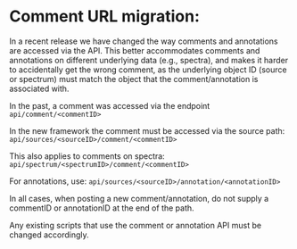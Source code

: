 # Comment URL migration:

In a recent release we have changed the way
comments and annotations are accessed via the API.
This better accommodates comments and annotations
on different underlying data (e.g., spectra),
and makes it harder to accidentally get the wrong comment,
as the underlying object ID (source or spectrum)
must match the object that the comment/annotation
is associated with.

In the past, a comment was accessed via the endpoint
`api/comment/<commentID>`

In the new framework the comment must be accessed via
the source path:
`api/sources/<sourceID>/comment/<commentID>`

This also applies to comments on spectra:
`api/spectrum/<spectrumID>/comment/<commentID>`

For annotations, use:
`api/sources/<sourceID>/annotation/<annotationID>`

In all cases, when posting a new comment/annotation,
do not supply a commentID or annotationID at the end of the path.

Any existing scripts that use the comment or annotation
API must be changed accordingly.
